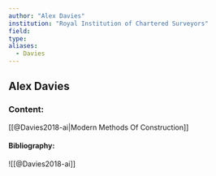 ```yaml
---
author: "Alex Davies"
institution: "Royal Institution of Chartered Surveyors"
field:
type:
aliases:
  - Davies
---
```


## Alex Davies

### Content:
[[@Davies2018-ai|Modern Methods Of Construction]]

#### Bibliography:

![[@Davies2018-ai]]